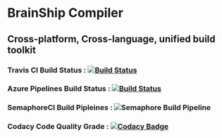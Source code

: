 # BrainShip Compiler
## Cross-platform, Cross-language, unified build toolkit
### Travis CI Build Status       :       [![Build Status](https://travis-ci.org/brain-ship/brainship-compiler.svg?branch=master)](https://travis-ci.org/brain-ship/brainship-compiler) 
### Azure Pipelines Build Status : [![Build Status](https://dev.azure.com/projectbrainship/projectbrainship/_apis/build/status/brain-ship.brainship-compiler?branchName=master)](https://dev.azure.com/projectbrainship/projectbrainship/_build/latest?definitionId=1&branchName=master) 
### SemaphoreCI Build Pipleines  : ![Semaphore Build Pipeline](https://brain-ship.semaphoreci.com/badges/brainship-compiler.svg?style=shields)
### Codacy Code Quality Grade : [![Codacy Badge](https://api.codacy.com/project/badge/Grade/dd528923c5b94102acefd2815278e004)](https://www.codacy.com/manual/project.brainship/brainship-compiler?utm_source=github.com&amp;utm_medium=referral&amp;utm_content=brain-ship/brainship-compiler&amp;utm_campaign=Badge_Grade)
